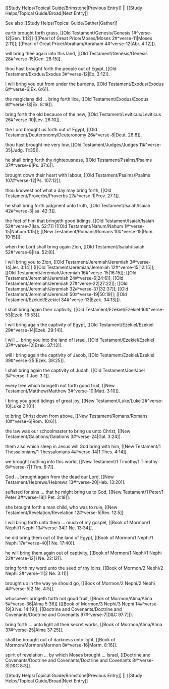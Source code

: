 [[Study Helps/Topical Guide/Brimstone|Previous Entry]]  ||  [[Study Helps/Topical Guide/Broad|Next Entry]]

 See also [[Study Helps/Topical Guide/Gather|Gather]]

 earth brought forth grass, [[Old Testament/Genesis/Genesis 1#^verse-12|Gen. 1:12]] ([[Pearl of Great Price/Moses/Moses 2#^verse-11|Moses 2:11]]; [[Pearl of Great Price/Abraham/Abraham 4#^verse-12|Abr. 4:12]]).

 will bring thee again into this land, [[Old Testament/Genesis/Genesis 28#^verse-15|Gen. 28:15]].

 thou hast brought forth the people out of Egypt, [[Old Testament/Exodus/Exodus 3#^verse-12|Ex. 3:12]].

 I will bring you out from under the burdens, [[Old Testament/Exodus/Exodus 6#^verse-6|Ex. 6:6]].

 the magicians did ... bring forth lice, [[Old Testament/Exodus/Exodus 8#^verse-18|Ex. 8:18]].

 bring forth the old because of the new, [[Old Testament/Leviticus/Leviticus 26#^verse-10|Lev. 26:10]].

 the Lord brought us forth out of Egypt, [[Old Testament/Deuteronomy/Deuteronomy 26#^verse-8|Deut. 26:8]].

 thou hast brought me very low, [[Old Testament/Judges/Judges 11#^verse-35|Judg. 11:35]].

 he shall bring forth thy righteousness, [[Old Testament/Psalms/Psalms 37#^verse-6|Ps. 37:6]].

 brought down their heart with labour, [[Old Testament/Psalms/Psalms 107#^verse-12|Ps. 107:12]].

 thou knowest not what a day may bring forth, [[Old Testament/Proverbs/Proverbs 27#^verse-1|Prov. 27:1]].

 he shall bring forth judgment unto truth, [[Old Testament/Isaiah/Isaiah 42#^verse-3|Isa. 42:3]].

 the feet of him that bringeth good tidings, [[Old Testament/Isaiah/Isaiah 52#^verse-7|Isa. 52:7]] ([[Old Testament/Nahum/Nahum 1#^verse-15|Nahum 1:15]]; [[New Testament/Romans/Romans 10#^verse-15|Rom. 10:15]]).

 when the Lord shall bring again Zion, [[Old Testament/Isaiah/Isaiah 52#^verse-8|Isa. 52:8]].

 I will bring you to Zion, [[Old Testament/Jeremiah/Jeremiah 3#^verse-14|Jer. 3:14]] ([[Old Testament/Jeremiah/Jeremiah 12#^verse-15|12:15]]; [[Old Testament/Jeremiah/Jeremiah 16#^verse-15|16:15]]; [[Old Testament/Jeremiah/Jeremiah 24#^verse-6|24:6]]; [[Old Testament/Jeremiah/Jeremiah 27#^verse-22|27:22]]; [[Old Testament/Jeremiah/Jeremiah 32#^verse-37|32:37]]; [[Old Testament/Jeremiah/Jeremiah 50#^verse-19|50:19]]; [[Old Testament/Ezekiel/Ezekiel 34#^verse-13|Ezek. 34:13]]).

 I shall bring again their captivity, [[Old Testament/Ezekiel/Ezekiel 16#^verse-53|Ezek. 16:53]].

 I will bring again the captivity of Egypt, [[Old Testament/Ezekiel/Ezekiel 29#^verse-14|Ezek. 29:14]].

 I will ... bring you into the land of Israel, [[Old Testament/Ezekiel/Ezekiel 37#^verse-12|Ezek. 37:12]].

 will I bring again the captivity of Jacob, [[Old Testament/Ezekiel/Ezekiel 39#^verse-25|Ezek. 39:25]].

 I shall bring again the captivity of Judah, [[Old Testament/Joel/Joel 3#^verse-1|Joel 3:1]].

 every tree which bringeth not forth good fruit, [[New Testament/Matthew/Matthew 3#^verse-10|Matt. 3:10]].

 I bring you good tidings of great joy, [[New Testament/Luke/Luke 2#^verse-10|Luke 2:10]].

 to bring Christ down from above, [[New Testament/Romans/Romans 10#^verse-6|Rom. 10:6]].

 the law was our schoolmaster to bring us unto Christ, [[New Testament/Galations/Galations 3#^verse-24|Gal. 3:24]].

 them also which sleep in Jesus will God bring with him, [[New Testament/1 Thessalonians/1 Thessalonians 4#^verse-14|1 Thes. 4:14]].

 we brought nothing into this world, [[New Testament/1 Timothy/1 Timothy 6#^verse-7|1 Tim. 6:7]].

 God ... brought again from the dead our Lord, [[New Testament/Hebrews/Hebrews 13#^verse-20|Heb. 13:20]].

 suffered for sins ... that he might bring us to God, [[New Testament/1 Peter/1 Peter 3#^verse-18|1 Pet. 3:18]].

 she brought forth a man child, who was to rule, [[New Testament/Revelation/Revelation 12#^verse-5|Rev. 12:5]].

 I will bring forth unto them ... much of my gospel, [[Book of Mormon/1 Nephi/1 Nephi 13#^verse-34|1 Ne. 13:34]].

 he did bring them out of the land of Egypt, [[Book of Mormon/1 Nephi/1 Nephi 17#^verse-40|1 Ne. 17:40]].

 he will bring them again out of captivity, [[Book of Mormon/1 Nephi/1 Nephi 22#^verse-12|1 Ne. 22:12]].

 bring forth my word unto the seed of thy loins, [[Book of Mormon/2 Nephi/2 Nephi 3#^verse-11|2 Ne. 3:11]].

 brought up in the way ye should go, [[Book of Mormon/2 Nephi/2 Nephi 4#^verse-5|2 Ne. 4:5]].

 whosoever bringeth forth not good fruit, [[Book of Mormon/Alma/Alma 5#^verse-36|Alma 5:36]] ([[Book of Mormon/3 Nephi/3 Nephi 14#^verse-19|3 Ne. 14:19]]; [[Doctrine and Covenants/Doctrine and Covenants/Doctrine and Covenants 97#^verse-7|D&C 97:7]]).

 bring forth ... unto light all their secret works, [[Book of Mormon/Alma/Alma 37#^verse-25|Alma 37:25]].

 shall be brought out of darkness unto light, [[Book of Mormon/Mormon/Mormon 8#^verse-16|Morm. 8:16]].

 spirit of revelation ... by which Moses brought ... Israel, [[Doctrine and Covenants/Doctrine and Covenants/Doctrine and Covenants 8#^verse-3|D&C 8:3]].

[[Study Helps/Topical Guide/Brimstone|Previous Entry]]  ||  [[Study Helps/Topical Guide/Broad|Next Entry]]